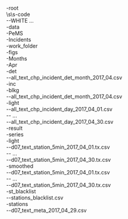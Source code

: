 -root  
\s\s-code  
    --WHITE ...  
  -data  
    -PeMS  
      -Incidents  
        -work_folder  
          -figs  
        -Months  
          -Apr  
            -det  
              --all_text_chp_incident_det_month_2017_04.csv  
            -inc  
              -blkg  
                --all_text_chp_incident_det_month_2017_04.csv  
              -light  
                --all_text_chp_incident_day_2017_04_01.csv  
                -- ...  
                --all_text_chp_incident_day_2017_04_30.csv  
            -result  
            -series  
              -light  
                --d07_text_station_5min_2017_04_01.tx.csv  
                -- ...  
                --d07_text_station_5min_2017_04_30.tx.csv  
              -smoothed  
                --d07_text_station_5min_2017_04_01.tx.csv  
                -- ...  
                --d07_text_station_5min_2017_04_30.tx.csv  
              -st_blacklist  
                --stations_blacklist.csv  
            -stations  
              --d07_text_meta_2017_04_29.csv  
